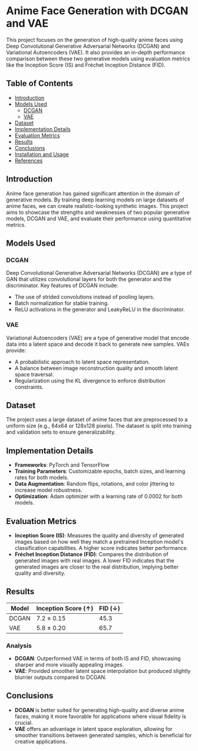 # Anime Face Generation with DCGAN and VAE

This project focuses on the generation of high-quality anime faces using Deep Convolutional Generative Adversarial Networks (DCGAN) and Variational Autoencoders (VAE). It also provides an in-depth performance comparison between these two generative models using evaluation metrics like the Inception Score (IS) and Fréchet Inception Distance (FID).

## Table of Contents
- [Introduction](#introduction)
- [Models Used](#models-used)
  - [DCGAN](#dcgan)
  - [VAE](#vae)
- [Dataset](#dataset)
- [Implementation Details](#implementation-details)
- [Evaluation Metrics](#evaluation-metrics)
- [Results](#results)
- [Conclusions](#conclusions)
- [Installation and Usage](#installation-and-usage)
- [References](#references)

## Introduction
Anime face generation has gained significant attention in the domain of generative models. By training deep learning models on large datasets of anime faces, we can create realistic-looking synthetic images. This project aims to showcase the strengths and weaknesses of two popular generative models, DCGAN and VAE, and evaluate their performance using quantitative metrics.

## Models Used

### DCGAN
Deep Convolutional Generative Adversarial Networks (DCGAN) are a type of GAN that utilizes convolutional layers for both the generator and the discriminator. Key features of DCGAN include:
- The use of strided convolutions instead of pooling layers.
- Batch normalization for stable training.
- ReLU activations in the generator and LeakyReLU in the discriminator.

### VAE
Variational Autoencoders (VAE) are a type of generative model that encode data into a latent space and decode it back to generate new samples. VAEs provide:
- A probabilistic approach to latent space representation.
- A balance between image reconstruction quality and smooth latent space traversal.
- Regularization using the KL divergence to enforce distribution constraints.

## Dataset
The project uses a large dataset of anime faces that are preprocessed to a uniform size (e.g., 64x64 or 128x128 pixels). The dataset is split into training and validation sets to ensure generalizability.

## Implementation Details
- **Frameworks**: PyTorch and TensorFlow
- **Training Parameters**: Customizable epochs, batch sizes, and learning rates for both models.
- **Data Augmentation**: Random flips, rotations, and color jittering to increase model robustness.
- **Optimization**: Adam optimizer with a learning rate of 0.0002 for both models.

## Evaluation Metrics
- **Inception Score (IS)**: Measures the quality and diversity of generated images based on how well they match a pretrained Inception model's classification capabilities. A higher score indicates better performance.
- **Fréchet Inception Distance (FID)**: Compares the distribution of generated images with real images. A lower FID indicates that the generated images are closer to the real distribution, implying better quality and diversity.

## Results
| Model | Inception Score (↑) | FID (↓) |
|-------|---------------------|---------|
| DCGAN | 7.2 ± 0.15          | 45.3    |
| VAE   | 5.8 ± 0.20          | 65.7    |

### Analysis
- **DCGAN**: Outperformed VAE in terms of both IS and FID, showcasing sharper and more visually appealing images.
- **VAE**: Provided smoother latent space interpolation but produced slightly blurrier outputs compared to DCGAN.

## Conclusions
- **DCGAN** is better suited for generating high-quality and diverse anime faces, making it more favorable for applications where visual fidelity is crucial.
- **VAE** offers an advantage in latent space exploration, allowing for smoother transitions between generated samples, which is beneficial for creative applications.

